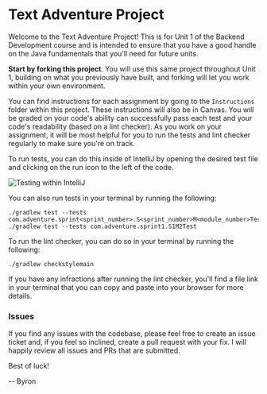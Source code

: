 # Text Adventure Project

Welcome to the Text Adventure Project! This is for Unit 1 of the Backend Development course and is intended to ensure that you have a good handle on the Java fundamentals that you'll need for future units. 

**Start by forking this project**. You will use this same project throughout Unit 1, building on what you previously have built, and forking will let you work within your own environment. 

You can find instructions for each assignment by going to the `Instructions` folder within this project. These instructions will also be in Canvas. You will be graded on your code's ability can successfully pass each test and your code's readability (based on a lint checker). As you work on your assignment, it will be most helpful for you to run the tests and lint checker regularly to make sure you're on track.

To run tests, you can do this inside of IntelliJ by opening the desired test file and clicking on the run icon to the left of the code.

![Testing within IntelliJ](https://github.com/bqmackay/bd_u1_student_project/blob/main/Instructions/Images/IDE_Test_Instructions.png)

You can also run tests in your terminal by running the following:

```
./gradlew test --tests com.adventure.sprint<sprint_number>.S<sprint_number>M<module_number>Test
./gradlew test --tests com.adventure.sprint1.S1M2Test
```

To run the lint checker, you can do so in your terminal by running the following:

```
./gradlew checkstylemain 
```

If you have any infractions after running the lint checker, you'll find a file link in your terminal that you can copy and paste into your browser for more details.

### Issues

If you find any issues with the codebase, please feel free to create an issue ticket and, if you feel so inclined, create a pull request with your fix. I will happily review all issues and PRs that are submitted.

Best of luck!

-- Byron
